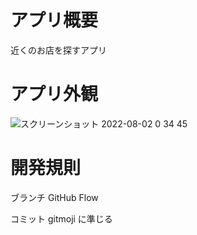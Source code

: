 # アプリ概要

近くのお店を探すアプリ

# アプリ外観

![スクリーンショット 2022-08-02 0 34 45](https://user-images.githubusercontent.com/63759669/182186027-a973df45-13b7-4705-a760-6fb5d35afee4.png)

# 開発規則

ブランチ
GitHub Flow

コミット
gitmoji に準じる
